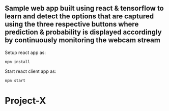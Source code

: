 ## Sample web app built using react & tensorflow to learn and detect the options that are captured using the three respective buttons where prediction & probability is displayed accordingly by continuously monitoring the webcam stream

Setup react app as:

`npm install`

Start react client app as:

`npm start`

# Project-X

